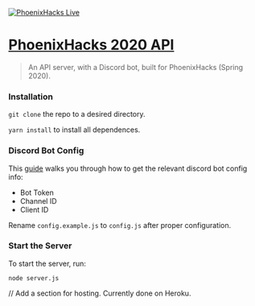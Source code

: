 <a href="https://live.phoenixhacks.com"><img src="https://github.com/PhoenixHacks.png?size=100" title="PhoenixHacks Live" alt="PhoenixHacks Live"></a>
# [PhoenixHacks 2020 API](https://phoenixhacks-api.herokuapp.com/)

> An API server, with a Discord bot, built for PhoenixHacks (Spring 2020).

### Installation
`git clone` the repo to a desired directory.

`yarn install` to install all dependences.

### Discord Bot Config

This [guide](https://github.com/reactiflux/discord-irc/wiki/Creating-a-discord-bot-&-getting-a-token) walks you through how to get the relevant discord bot config info:

- Bot Token
- Channel ID
- Client ID

Rename `config.example.js` to `config.js` after proper configuration.

### Start the Server
To start the server, run:

`node server.js`

// Add a section for hosting.  Currently done on Heroku.
